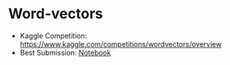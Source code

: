 # Word-vectors

- Kaggle Competition: https://www.kaggle.com/competitions/wordvectors/overview
- Best Submission: [Notebook](LanguageModelingTransformer.ipynb)
